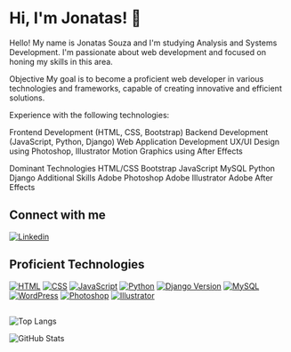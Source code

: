 
# Hi, I'm Jonatas! 👋
Hello! My name is Jonatas Souza and I'm studying Analysis and Systems Development. I'm passionate about web development and focused on honing my skills in this area.

Objective
My goal is to become a proficient web developer in various technologies and frameworks, capable of creating innovative and efficient solutions.

Experience with the following technologies:

Frontend Development (HTML, CSS, Bootstrap)
Backend Development (JavaScript, Python, Django)
Web Application Development
UX/UI Design using Photoshop, Illustrator
Motion Graphics using After Effects


Dominant Technologies
HTML/CSS
Bootstrap
JavaScript
MySQL
Python
Django
Additional Skills
Adobe Photoshop
Adobe Illustrator
Adobe After Effects

## Connect with me

 [![Linkedin](https://img.shields.io/badge/Linkedin-white?logo=linkedin&logoColor=blue&style=for-the-badge)](https://www.linkedin.com/in/jonatas-souza-0015b499/)
## Proficient Technologies


[![HTML](https://img.shields.io/badge/HTML5-orange?logo=html5&style=for-the-badge)](https://developer.mozilla.org/en-US/docs/Web/Guide/HTML/HTML5)
[![CSS](https://img.shields.io/badge/CSS-blue?logo=css3&style=for-the-badge)](https://www.w3schools.com/Css/)
[![JavaScript](https://img.shields.io/badge/JavaScript-yellow?logo=javascript&logoColor=black&style=for-the-badge)](https://developer.mozilla.org/en-US/docs/Web/JavaScript)
[![Python](https://img.shields.io/badge/Python-black.svg?logo=python&style=for-the-badge)](https://www.python.org/)
[![Django Version](https://img.shields.io/badge/Django-aquamarine?logo=django&logoColor=darkgreen&style=for-the-badge)](https://docs.djangoproject.com/en/3.2/releases/)
[![MySQL](https://img.shields.io/badge/MySQL-darkslategray?logo=mysql&logoColor=white&style=for-the-badge)](https://www.mysql.com/)
[![WordPress](https://img.shields.io/badge/WordPress-white?logo=wordpress&logoColor=blue&style=for-the-badge)](https://wordpress.com/pt-br/)
[![Photoshop](https://img.shields.io/badge/Adobe-Photoshop-darkblue?logo=adobephotoshop&logoColor=blue&style=for-the-badge)](https://www.adobe.com/br/products/photoshop.html?sdid=KQPOM&mv=search&ef_id=8513c71bb3c718ce3c57a12af08ad870:G:s&s_kwcid=AL!3085!10!79302457792743!79302288716688&msclkid=8513c71bb3c718ce3c57a12af08ad870)
[![Illustrator](https://img.shields.io/badge/Adobe-Illustrator-chocolate?logo=adobeillustrator&logoColor=white&style=for-the-badge)](https://www.adobe.com/br/creativecloud/renew/resubscribe-cci.html?sdid=12B9F15P&mv=search&ef_id=fef33cd1109a119a7e325ae053f53e96:G:s&s_kwcid=AL!3085!10!79164964787016!79165231641143&msclkid=fef33cd1109a119a7e325ae053f53e96)




## 
![Top Langs](https://github-readme-stats-git-masterrstaa-rickstaa.vercel.app/api/top-langs/?username=jhonux&layout=compact&bg_color=000&border_color=8b008b&title_color=E94D5F&text_color=FFF)

![GitHub Stats](https://github-readme-stats.vercel.app/api?username=jhonux&theme=transparent&bg_color=000&border_color=8b008b&show_icons=true&icon_color=30A3DC&title_color=E94D5F&text_color=FFF)
